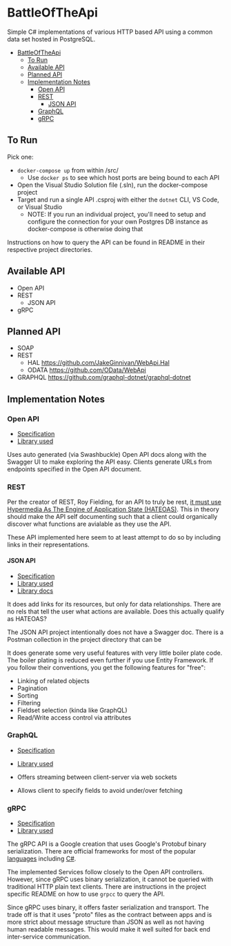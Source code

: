 # BattleOfTheApi
Simple C# implementations of various HTTP based API using a common data set hosted in PostgreSQL.
- [BattleOfTheApi](#battleoftheapi)
  - [To Run](#to-run)
  - [Available API](#available-api)
  - [Planned API](#planned-api)
  - [Implementation Notes](#implementation-notes)
    - [Open API](#open-api)
    - [REST](#rest)
      - [JSON API](#json-api)
    - [GraphQL](#graphql)
    - [gRPC](#grpc)
## To Run
Pick one:
- `docker-compose up` from within /src/
    - Use `docker ps` to see which host ports are being bound to each API
- Open the Visual Studio Solution file (.sln), run the docker-compose project
- Target and run a single API .csproj with either the `dotnet` CLI, VS Code, or Visual Studio
    - NOTE: If you run an individual project, you'll need to setup and configure the connection for your own Postgres DB instance as docker-compose is otherwise doing that

Instructions on how to query the API can be found in README in their respective project directories.

## Available API
- Open API
- REST
  - JSON API
- gRPC


## Planned API
- SOAP
- REST
    - HAL https://github.com/JakeGinnivan/WebApi.Hal
    - ODATA https://github.com/OData/WebApi
- GRAPHQL https://github.com/graphql-dotnet/graphql-dotnet

## Implementation Notes

### Open API
-  [Specification](https://github.com/OAI/OpenAPI-Specification)
-  [Library used](https://github.com/domaindrivendev/Swashbuckle.AspNetCore)

Uses auto generated (via Swashbuckle) Open API docs along with the Swagger UI to make exploring the API easy. Clients generate URLs from endpoints specified in the Open API document.

### REST
Per the creator of REST, Roy Fielding, for an API to truly be rest, [it must use Hypermedia As The Engine of Application State (HATEOAS)](https://roy.gbiv.com/untangled/2008/rest-apis-must-be-hypertext-driven). This in theory should make the API self documenting such that a client could organically discover what functions are avialable as they use the API.

These API implemented here seem to at least attempt to do so by including links in their representations.

#### JSON API
- [Specification](https://jsonapi.org/format/)
- [Library used](https://github.com/json-api-dotnet/JsonApiDotNetCore)
- [Library docs](https://json-api-dotnet.github.io/JsonApiDotNetCore/getting-started/install.html)
  
It does add links for its resources, but only for data relationships. There are no rels that tell the user what actions are available. Does this actually qualify as HATEOAS?

The JSON API project intentionally does not have a Swagger doc. 
There is a Postman collection in the project directory that can be

It does generate some very useful features with very little boiler plate code. The boiler plating is reduced even further if you use Entity Framework. If you follow their conventions, you get the following features for "free":
- Linking of related objects
- Pagination
- Sorting
- Filtering
- Fieldset selection (kinda like GraphQL)
- Read/Write access control via attributes

### GraphQL
- [Specification](https://github.com/graphql/graphql-spec)
- [Library used](https://github.com/graphql-dotnet/graphql-dotnet)

- Offers streaming between client-server via web sockets
- Allows client to specify fields to avoid under/over fetching


### gRPC
- [Specification](https://grpc.io/docs)
- [Library used](https://github.com/grpc/grpc-dotnet)

The gRPC API is a Google creation that uses Google's Protobuf binary serialization. There are official frameworks for most of the popular [languages](https://grpc.io/docs/languages/) including [C#](https://grpc.io/docs/languages/csharp/).

The implemented Services follow closely to the Open API controllers. However, since gRPC uses binary serialization, it cannot be queried with traditional HTTP plain text clients. There are instructions in the project specific README on how to use `grpcc` to query the API.

Since gRPC uses binary, it offers faster serialization and transport. The trade off is that it uses "proto" files as the contract between apps and is more strict about message structure than JSON as well as not having human readable messages. This would make it well suited for back end inter-service communication.

